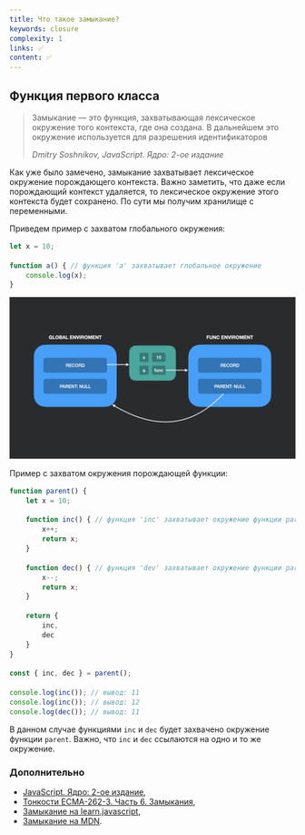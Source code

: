 ```yaml
---
title: Что такое замыкание?
keywords: closure
complexity: 1
links: ✅
content: ✅
---
```


## Функция первого класса

> Замыкание — это функция, захватывающая лексическое окружение того контекста, где она создана. В дальнейшем это окружение используется для разрешения идентификаторов
> 
> _Dmitry Soshnikov, JavaScript. Ядро: 2-ое издание_

Как уже было замечено, замыкание захватывает лексическое окружение порождающего контекста. Важно заметить, что даже если порождающий контекст удаляется, то лексическое окружение этого контекста будет сохранено.
По сути мы получим хранилище с переменными.

Приведем пример с захватом глобального окружения:

```js
let x = 10;

function a() { // функция 'a' захватывает глобальное окружение
    console.log(x);
}
```

![swark - js 004](img/closure-1.jpeg)

Пример с захватом окружения порождающей функции:

```js
function parent() {
    let x = 10;

    function inc() { // функция 'inc' захватывает окружение функции parent
        x++;
        return x;
    }

    function dec() { // функция 'dev' захватывает окружение функции parent
        x--;
        return x;
    }
    
    return {
        inc,
        dec
    }
}

const { inc, dec } = parent();

console.log(inc()); // вывод: 11
console.log(inc()); // вывод: 12
console.log(dec()); // вывод: 11
```

В данном случае функциями `inc` и `dec` будет захвачено окружение функции `parent`. Важно, что `inc` и `dec` ссылаются на одно и то же окружение.

### Дополнительно
- [JavaScript. Ядро: 2-ое издание](http://dmitrysoshnikov.com/ecmascript/javascript-the-core-2nd-edition-rus/#zamyikanie),
- [Тонкости ECMA-262-3. Часть 6. Замыкания](http://dmitrysoshnikov.com/ecmascript/ru-chapter-6-closures/#zamyikanie),
- [Замыкание на learn.javascript](https://learn.javascript.ru/closure),
- [Замыкание на MDN](https://developer.mozilla.org/ru/docs/Web/JavaScript/Closures).
